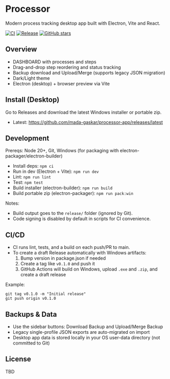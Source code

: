 # Processor 

Modern process tracking desktop app built with Electron, Vite and React.

[![CI](https://github.com/mada-gaskar/processor-app/actions/workflows/ci.yml/badge.svg)](https://github.com/mada-gaskar/processor-app/actions/workflows/ci.yml)
[![Release](https://github.com/mada-gaskar/processor-app/actions/workflows/release.yml/badge.svg)](https://github.com/mada-gaskar/processor-app/actions/workflows/release.yml)
[![GitHub stars](https://img.shields.io/github/stars/mada-gaskar/processor-app)](https://github.com/mada-gaskar/processor-app/stargazers)

## Overview
- DASHBOARD with processes and steps
- Drag-and-drop step reordering and status tracking
- Backup download and Upload/Merge (supports legacy JSON migration)
- Dark/Light theme
- Electron (desktop) + browser preview via Vite

## Install (Desktop)
Go to Releases and download the latest Windows installer or portable zip.
- Latest: https://github.com/mada-gaskar/processor-app/releases/latest

## Development
Prereqs: Node 20+, Git, Windows (for packaging with electron-packager/electron-builder)

- Install deps: `npm ci`
- Run in dev (Electron + Vite): `npm run dev`
- Lint: `npm run lint`
- Test: `npm test`
- Build installer (electron-builder): `npm run build`
- Build portable zip (electron-packager): `npm run pack:win`

Notes:
- Build output goes to the `release/` folder (ignored by Git).
- Code signing is disabled by default in scripts for CI convenience.

## CI/CD
- CI runs lint, tests, and a build on each push/PR to main.
- To create a draft Release automatically with Windows artifacts:
  1) Bump version in package.json if needed
  2) Create a tag like `v0.1.0` and push it
  3) GitHub Actions will build on Windows, upload `.exe` and `.zip`, and create a draft release

Example:
```
git tag v0.1.0 -m "Initial release"
git push origin v0.1.0
```

## Backups & Data
- Use the sidebar buttons: Download Backup and Upload/Merge Backup
- Legacy single-profile JSON exports are auto-migrated on import
- Desktop app data is stored locally in your OS user-data directory (not committed to Git)

## License
TBD
